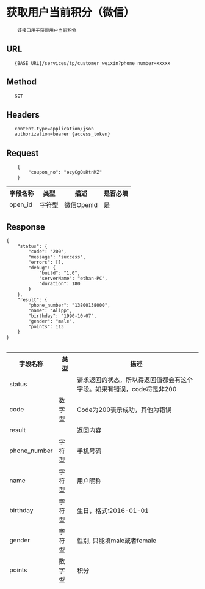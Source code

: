 # 获取用户当前积分（微信）
```
	该接口用于获取用户当前积分
```
## URL
```	
   {BASE_URL}/services/tp/customer_weixin?phone_number=xxxxx
```
## Method
```	
   GET
```
## Headers
```
   content-type=application/json
   authorization=bearer {access_token}
```

## Request
```
	{
		"coupon_no": "ezyCgOsRtnMZ"
	}
```
<table data-tablesaw-sortable>
    <thead>
        <tr>
            <th data-tablesaw-sortable-col data-tablesaw-sortable-default-col>字段名称</th>
            <th data-tablesaw-sortable-col>类型</th>
            <th data-tablesaw-sortable-col>描述</th>
            <th data-tablesaw-sortable-col>是否必填</th>
        </tr>
		<tr>
            <td>open_id</td>
            <td>字符型</td>
            <td>微信OpenId</td>
            <td>是</td>
        </tr>
    </thead>
<table>


## Response
```
{
	"status": {
		"code": "200",
		"message": "success",
		"errors": [],
		"debug": {
			"build": "1.0",
			"serverName": "ethan-PC",
			"duration": 180
		}
	},
	"result": {
        "phone_number": "13800138000",
        "name": "Alipp",
        "birthday": "1990-10-07",
        "gender": "male",
        "points": 113
    }
}
```
<table data-tablesaw-sortable>
    <thead>
        <tr>
            <th data-tablesaw-sortable-col data-tablesaw-sortable-default-col>字段名称</th>
            <th data-tablesaw-sortable-col>类型</th>
            <th data-tablesaw-sortable-col>描述</th>
        </tr>
		<tr>
            <td>status</td>
            <td></td>
            <td>请求返回的状态，所以得返回值都会有这个字段。如果有错误，code将是非200</td>
        </tr>
		<tr>
            <td>code</td>
            <td>数字型</td>
            <td>Code为200表示成功，其他为错误</td>
        </tr>
		<tr>
            <td>result</td>
            <td></td>
            <td>返回内容</td>
        </tr>
		<tr>
            <td>phone_number</td>
            <td>字符型</td>
            <td>手机号码</td>
        </tr>
		<tr>
            <td>name</td>
            <td>字符型</td>
            <td>用户昵称</td>
        </tr>
		<tr>
            <td>birthday</td>
            <td>字符型</td>
            <td>生日，格式:2016-01-01</td>
        </tr>
		<tr>
            <td>gender</td>
            <td>字符型</td>
            <td>性别, 只能填male或者female</td>
        </tr>
		<tr>
            <td>points </td>
            <td>数字型</td>
            <td>积分</td>
        </tr>
    </thead>
<table>
